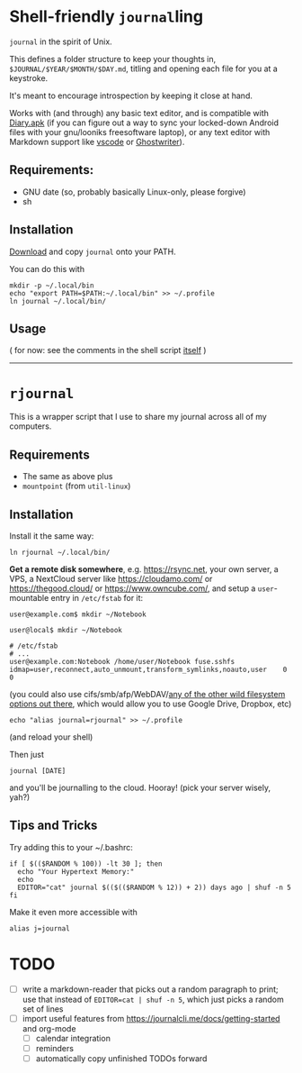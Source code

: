 # Shell-friendly `journal`ling

`journal` in the spirit of Unix.

This defines a folder structure to keep your thoughts in, `$JOURNAL/$YEAR/$MONTH/$DAY.md`,
titling and opening each file for you at a keystroke.

It's meant to encourage introspection by keeping it close at hand.

Works with (and through) any basic text editor, and is compatible with [Diary.apk](https://f-droid.org/en/packages/org.billthefarmer.diary/) (if you can figure out a way to sync your locked-down Android files with your gnu/looniks freesoftware laptop),
or any text editor with Markdown support like [vscode](https://github.com/Microsoft/vscode) or [Ghostwriter](https://github.com/wereturtle/ghostwriter/)).

## Requirements:

* GNU date (so, probably basically Linux-only, please forgive)
* sh

## Installation

[Download](https://github.com/kousu/journal/raw/master/journal) and copy `journal` onto your PATH.

You can do this with

```
mkdir -p ~/.local/bin
echo "export PATH=$PATH:~/.local/bin" >> ~/.profile
ln journal ~/.local/bin/
```

## Usage

( for now: see the comments in the shell script [itself](./journal) )

------------------------------------------

# `rjournal`

This is a wrapper script that I use to share my journal across all of my computers.

## Requirements

* The same as above plus
* `mountpoint` (from `util-linux`)

## Installation

Install it the same way:

```
ln rjournal ~/.local/bin/
```

**Get a remote disk somewhere**, e.g. https://rsync.net, your own server, a VPS, a NextCloud server like https://cloudamo.com/ or https://thegood.cloud/ or https://www.owncube.com/, and setup a `user`-mountable entry in `/etc/fstab` for it:

```
user@example.com$ mkdir ~/Notebook
```


```
user@local$ mkdir ~/Notebook
```

```
# /etc/fstab
# ...
user@example.com:Notebook /home/user/Notebook fuse.sshfs idmap=user,reconnect,auto_unmount,transform_symlinks,noauto,user    0 0
```

(you could also use cifs/smb/afp/WebDAV/[any of the other wild filesystem options out there](https://aur.archlinux.org/packages/?O=0&K=fuse), which would allow you to use Google Drive, Dropbox, etc)

```
echo "alias journal=rjournal" >> ~/.profile
```
(and reload your shell)

Then just

```
journal [DATE]
```

and you'll be journalling to the cloud. Hooray! (pick your server wisely, yah?)


## Tips and Tricks

Try adding this to your ~/.bashrc:

```
if [ $(($RANDOM % 100)) -lt 30 ]; then
  echo "Your Hypertext Memory:"
  echo
  EDITOR="cat" journal $(($(($RANDOM % 12)) + 2)) days ago | shuf -n 5
fi
```

Make it even more accessible with

```
alias j=journal
```

# TODO

* [ ] write a markdown-reader that picks out a random paragraph to print; use that instead of `EDITOR=cat | shuf -n 5`, which just picks a random set of lines
* [ ] import useful features from https://journalcli.me/docs/getting-started and org-mode
    * [ ] calendar integration
    * [ ] reminders
    * [ ] automatically copy unfinished TODOs forward
